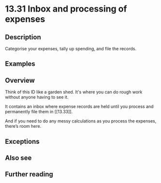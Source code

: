 # 13.31 Inbox and processing of expenses

## Description

Categorise your expenses, tally up spending, and file the records.

## Examples

## Overview

Think of this ID like a garden shed. It's where you can do rough work without anyone having to see it.

It contains an inbox where expense records are held until you process and permanently file them in [[13.33]].

And if you need to do any messy calculations as you process the expenses, there’s room here.

## Exceptions

## Also see

## Further reading

